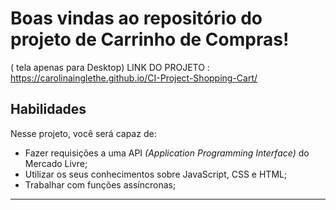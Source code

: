 # Boas vindas ao repositório do projeto de Carrinho de Compras!
( tela apenas para Desktop)
 LINK DO PROJETO :  https://carolinainglethe.github.io/CI-Project-Shopping-Cart/

## Habilidades

Nesse projeto, você será capaz de:

- Fazer requisições a uma API *(Application Programming Interface)* do Mercado Livre;
- Utilizar os seus conhecimentos sobre JavaScript, CSS e HTML;
- Trabalhar com funções assíncronas;

---

